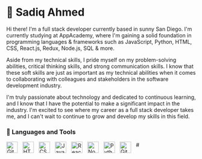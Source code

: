 <h1 align="left">👾 Sadiq Ahmed</h1>
<p align="left">Hi there! I'm a full stack developer currently based in sunny San Diego. I'm currently studying at AppAcademy, where I'm gaining a solid foundation in programming languages & frameworks such as JavaScript, Python, HTML, CSS, React.js, Redux, Node.js, SQL & more.

Aside from my technical skills, I pride myself on my problem-solving abilities, critical thinking skills, and strong communication skills. I know that these soft skills are just as important as my technical abilities when it comes to collaborating with colleagues and stakeholders in the software development industry.

I'm truly passionate about technology and dedicated to continuous learning, and I know that I have the potential to make a significant impact in the industry. I'm excited to see where my career as a full stack developer takes me, and I can't wait to continue to grow and develop my skills in this field.</p>


### 🧰 Languages and Tools

<img align="left" alt="Git" width="30px" style="padding-right:10px;" src="https://cdn.jsdelivr.net/gh/devicons/devicon/icons/git/git-original.svg" />
<img align="left" alt="HTML" width="30px" style="padding-right:10px;" src="https://cdn.jsdelivr.net/gh/devicons/devicon/icons/html5/html5-plain.svg" />
<img align="left" alt="CSS" width="30px" style="padding-right:10px;" src="https://cdn.jsdelivr.net/gh/devicons/devicon/icons/css3/css3-plain.svg" />
<img align="left" alt="JavaScript" width="30px" style="padding-right:10px;" src="https://cdn.jsdelivr.net/gh/devicons/devicon/icons/javascript/javascript-plain.svg" />
<img align="left" alt="React" width="30px" style="padding-right:10px;" src="https://cdn.jsdelivr.net/gh/devicons/devicon/icons/react/react-original.svg" />
<img align="left" alt="NodeJS" width="30px" style="padding-right:10px;" src="https://cdn.jsdelivr.net/gh/devicons/devicon/icons/nodejs/nodejs-original.svg" />
<img align="left" alt="Python" width="30px" style="padding-right:10px;" src="https://cdn.jsdelivr.net/gh/devicons/devicon/icons/python/python-plain.svg" />
<img align="left" alt="GitHub" width="30px" style="padding-right:10px;" src="https://cdn.jsdelivr.net/gh/devicons/devicon/icons/github/github-original.svg" />
#
